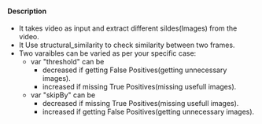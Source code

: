 #### Description
- It takes video as input and extract different sildes(Images) from the video.
- It Use structural_similarity to check similarity between two frames.
- Two varaibles can be varied as per your specific case:
    - var "threshold" can be 
        - decreased if getting False Positives(getting unnecessary images).
        - increased if missing True Positives(missing usefull images).
    - var "skipBy" can be
        - decreased if missing True Positives(missing usefull images).
        - increased if getting False Positives(getting unnecessary images).
